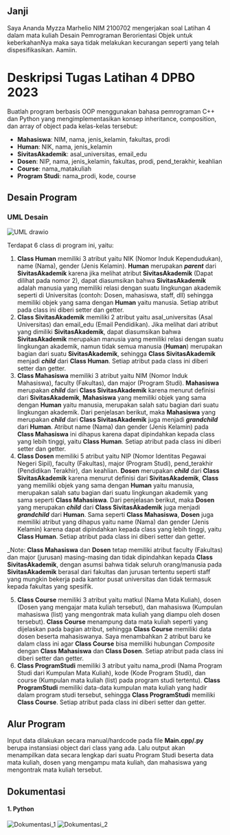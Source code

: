## Janji
Saya Ananda Myzza Marhelio NIM 2100702 mengerjakan soal Latihan 4 dalam mata kuliah Desain Pemrograman Berorientasi Objek untuk keberkahanNya maka saya tidak melakukan kecurangan seperti yang telah dispesifikasikan. Aamiin.

# Deskripsi Tugas Latihan 4 DPBO 2023
Buatlah program berbasis OOP menggunakan bahasa pemrograman C++ dan Python  yang mengimplementasikan konsep inheritance, composition, dan array of object pada kelas-kelas tersebut:
* **Mahasiswa**: NIM, nama, jenis_kelamin, fakultas, prodi
* **Human**: NIK, nama, jenis_kelamin
* **SivitasAkademik**: asal_universitas, email_edu
* **Dosen**: NIP, nama, jenis_kelamin, fakultas, prodi, pend_terakhir, keahlian
* **Course**: nama_matakuliah
* **Program Studi**: nama_prodi, kode, course

## Desain Program
### UML Desain
![UML drawio](https://user-images.githubusercontent.com/100767177/222178254-8885750d-f53b-44e5-bd67-22ac88944fef.png)

Terdapat 6 class di program ini, yaitu:
1. **Class Human** memiliki 3 atribut yaitu NIK (Nomor Induk Kependudukan), name (Nama), gender (Jenis Kelamin). **Human** merupakan **_parent_** dari **SivitasAkademik** karena jika melihat atribut **SivitasAkademik** (Dapat dilihat pada nomor 2), dapat diasumsikan bahwa **SivitasAkademik** adalah manusia yang memiliki relasi dengan suatu lingkungan akademik seperti di Universitas (contoh: Dosen, mahasiswa, staff, dll) sehingga memiliki objek yang sama dengan **Human** yaitu manusia. Setiap atribut pada class ini diberi setter dan getter.
2. **Class SivitasAkademik** memiliki 2 atribut yaitu asal_universitas (Asal Universitas) dan email_edu (Email Pendidikan). Jika melihat dari atribut yang dimiliki **SivitasAkademik**, dapat diasumsikan bahwa **SivitasAkademik** merupakan manusia yang memiliki relasi dengan suatu lingkungan akademik, namun tidak semua manusia (**Human**) merupakan bagian dari suatu **SivitasAkademik**, sehingga **Class SivitasAkademik** menjadi **_child_** dari **Class Human**. Setiap atribut pada class ini diberi setter dan getter.
3. **Class Mahasiswa** memiliki 3 atribut yaitu NIM (Nomor Induk Mahasiswa), faculty (Fakultas), dan major (Program Studi). **Mahasiswa** merupakan **_child_** dari **Class SivitasAkademik** karena menurut definisi dari **SivitasAkademik**, **Mahasiswa** yang memiliki objek yang sama dengan **Human** yaitu manusia, merupakan salah satu bagian dari suatu lingkungan akademik. Dari penjelasan berikut, maka **Mahasiswa** yang merupakan **_child_** dari **Class SivitasAkademik** juga menjadi **_grandchild_** dari **Human**. Atribut name (Nama) dan gender (Jenis Kelamin) pada **Class Mahasiswa** ini dihapus karena dapat dipindahkan kepada class yang lebih tinggi, yaitu **Class Human**. Setiap atribut pada class ini diberi setter dan getter.
4. **Class Dosen** memiliki 5 atribut yaitu NIP (Nomor Identitas Pegawai Negeri Sipil), faculty (Fakultas), major (Program Studi), pend_terakhir (Pendidikan Terakhir), dan keahlian. **Dosen** merupakan **_child_** dari **Class SivitasAkademik** karena menurut definisi dari **SivitasAkademik**, **Class** yang memiliki objek yang sama dengan **Human** yaitu manusia, merupakan salah satu bagian dari suatu lingkungan akademik yang sama seperti **Class Mahasiswa**. Dari penjelasan berikut, maka **Dosen** yang merupakan **_child_** dari **Class SivitasAkademik** juga menjadi **_grandchild_** dari **Human**. Sama seperti **Class Mahasiswa**, **Dosen** juga memiliki atribut yang dihapus yaitu name (Nama) dan gender (Jenis Kelamin) karena dapat dipindahkan kepada class yang lebih tinggi, yaitu **Class Human**. Setiap atribut pada class ini diberi setter dan getter.

_Note: **Class Mahasiswa** dan **Dosen** tetap memiliki atribut faculty (Fakultas) dan major (jurusan) masing-masing dan tidak dipindahkan kepada **Class SivitasAkademik**, dengan asumsi bahwa tidak seluruh orang/manusia pada **SivitasAkademik** berasal dari fakultas dan jurusan tertentu seperti staff yang mungkin bekerja pada kantor pusat universitas dan tidak termasuk kepada fakultas yang spesifik.

5. **Class Course** memiliki 3 atribut yaitu matkul (Nama Mata Kuliah), dosen (Dosen yang mengajar mata kuliah tersebut), dan mahasiswa (Kumpulan mahasiswa (list<Mahasiswa>) yang mengontrak mata kuliah yang diampu oleh dosen tersebut). **Class Course** menampung data mata kuliah seperti yang dijelaskan pada bagian atribut, sehingga **Class Course** memiliki data dosen beserta mahasiswanya. Saya menambahkan 2 atribut baru ke dalam class ini agar **Class Course** bisa memiliki hubungan _Composite_ dengan **Class Mahasiswa** dan **Class Dosen**. Setiap atribut pada class ini diberi setter dan getter.
6. **Class ProgramStudi** memiliki 3 atribut yaitu nama_prodi (Nama Program Studi dari Kumpulan Mata Kuliah), kode (Kode Program Studi), dan course (Kumpulan mata kuliah (list<Course>) pada program studi tertentu). **Class ProgramStudi** memiliki data-data kumpulan mata kuliah yang hadir dalam program studi tersebut, sehingga **Class ProgramStudi** memiliki **Class Course**. Setiap atribut pada class ini diberi setter dan getter.

## Alur Program
Input data dilakukan secara manual/hardcode pada file **Main.cpp/.py** berupa instansiasi object dari class yang ada. Lalu output akan menampilkan data secara lengkap dari suatu Program Studi beserta data mata kuliah, dosen yang mengampu mata kuliah, dan mahasiswa yang mengontrak mata kuliah tersebut. 

## Dokumentasi
#### 1. Python
![Dokumentasi_1](https://user-images.githubusercontent.com/100767177/222172065-a72e4fb2-bd8d-4d9f-b907-bc3558585fe6.png)
![Dokumentasi_2](https://user-images.githubusercontent.com/100767177/222172073-d0e9e7d9-70d3-4025-b84c-f1377e2abd02.png)
